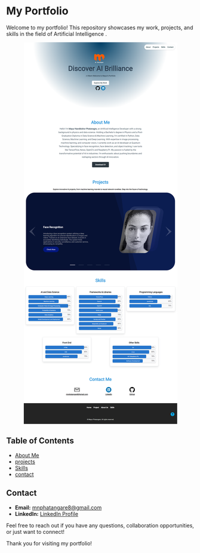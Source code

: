 # My Portfolio

Welcome to my portfolio! This repository showcases my work, projects, and skills in the field of Artificial Intelligence .

<p align="center">
  <img src="assets/images/screenshot-127.0.0.1_5500-2023.12.14-01_32_05.png" alt="Portfolio Screenshot">
</p>

## Table of Contents

- [About Me](https://001mayur.github.io/#about)
- [projects](https://001mayur.github.io/#projects)
- [Skills](https://001mayur.github.io/#skills)
- [contact](https://001mayur.github.io/#contact)


## Contact
- **Email:** mnphatangare8@gmail.com
- **LinkedIn:** [LinkedIn Profile](https://www.linkedin.com/in/mayur-phatangare-ba874821b/)

Feel free to reach out if you have any questions, collaboration opportunities, or just want to connect!

Thank you for visiting my portfolio!
